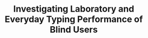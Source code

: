 ---
###############
# DO NOT EDIT
layout: publication
###############

###############
# TO EDIT
# pub title
title: "Investigating Laboratory and Everyday Typing Performance of Blind Users"

# publication image
image:
 name: 2017_t_accesss_uncerrrate.png
 alt-text: "Average Six WPM After 12 Weeks. Figure  shows participants’ input speed over 12 weeks. Overall, the average input speed in the real world improved from week 1 (M = 3.2 SD = 0.8 WPM) to week 12 (M = 5.9 SD = 0.2 WPM). As in the laboratory, with all participants improving typing speed over time. Still, learning rates were lower in real-world data with an improvement of 0.2 WPM per week. Everyday Typing is Faster than Laboratory. In Figure, we notice that everyday typing speed is consistently higher than laboratory results. The difference in performance between real-world and laboratory is 1.6 WPM and 1.4 WPM in week 1 and week 8, respectively." # provide a short description for the image #a11y

# short description of the publication
description: " For 12 weeks, we collected field data, coupled with eight weekly laboratory sessions. This article provides a thorough analysis of everyday typing data and its relationship with controlled laboratory assessments."

# authors of the publication
authors: "Hugo Nicolau, Kyle Montague, Tiago Guerreiro,  André Rodrigues Vicki L. Hanson"

# link to the pdf
pdf: http://www.di.fc.ul.pt/~tjvg/amc/taccess_crc.pdf

conference-name: TACCESS
venue: "ACM Transactions on Accessible Computing (TACCESS) - Special Issue (Part 2) of Papers from ASSETS 2015"
year: 2017
projects:
 - text_entry

# area for filter purpose
area: access
###############
---